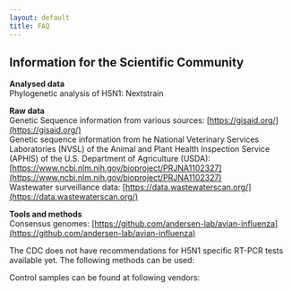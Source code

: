 ```yaml
---
layout: default
title: FAQ
---
```


## Information for the Scientific Community

**Analysed data**  
Phylogenetic analysis of H5N1: Nextstrain

**Raw data**  
Genetic Sequence information from various sources: [https://gisaid.org/](https://gisaid.org/)  
Genetic sequence information from he National Veterinary Services Laboratories (NVSL) of the Animal and Plant Health Inspection Service (APHIS) of the U.S. Department of Agriculture (USDA):  [https://www.ncbi.nlm.nih.gov/bioproject/PRJNA1102327](https://www.ncbi.nlm.nih.gov/bioproject/PRJNA1102327)  
Wastewater surveillance data: [https://data.wastewaterscan.org/](https://data.wastewaterscan.org/)

**Tools and methods**  
Consensus genomes: [https://github.com/andersen-lab/avian-influenza](https://github.com/andersen-lab/avian-influenza)

The CDC does not have recommendations for H5N1 specific RT-PCR tests available yet. The following methods can be used:

Control samples can be found at following vendors:
